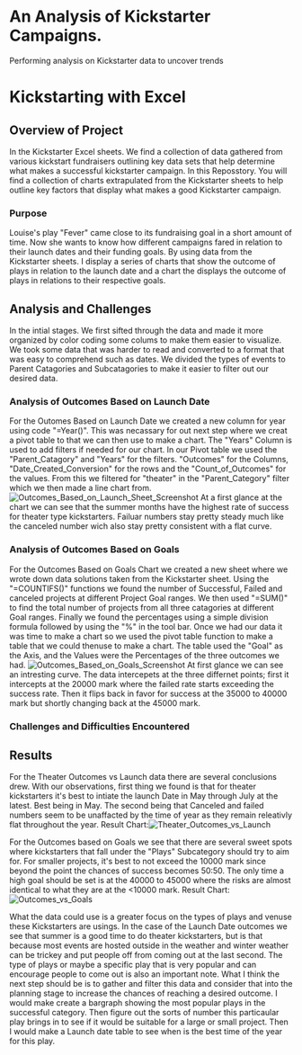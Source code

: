 # An Analysis of Kickstarter Campaigns. 
Performing analysis on Kickstarter data to uncover trends
# Kickstarting with Excel

## Overview of Project
  In the Kickstarter Excel sheets. We find  a collection of data gathered from various kickstart fundraisers outlining key data sets that help determine what makes a successful kickstarter campaign. In this Reposstory. You will find a collection of charts extrapulated from the Kickstarter sheets to help outline key factors that display what makes a good Kickstarter campaign. 
### Purpose
  Louise's play "Fever" came close to its fundraising goal in a short amount of time. Now she wants to know how different campaigns fared in relation to their launch dates and their funding goals. By using data from the Kickstarter sheets. I display a series of charts that show the outcome of plays in relation to the launch date and a chart the displays the outcome of plays in relations to their respective goals. 
## Analysis and Challenges
  In the intial stages. We first sifted through the data and made it more organized by color coding some colums to make them easier to visualize. We took some data that was harder to read and converted to a format that was easy to comprehend such as dates. We divided the types of events to Parent Catagories and Subcatagories to make it easier to filter out our desired data. 

### Analysis of Outcomes Based on Launch Date
  For the Outomes Based on Launch Date we created a new column for year using code "=Year()". This was necassary for out next step where we creat a pivot table to that we can then use to make a chart. The "Years" Column is used to add filters if needed for our chart. In our Pivot table we used the "Parent_Catagory" and "Years" for the filters. "Outcomes" for the Columns, "Date_Created_Conversion" for the rows and the "Count_of_Outcomes" for the values. From this we filtered for "theater" in the "Parent_Category" filter which we then made a line chart from.
![Outcomes_Based_on_Launch_Sheet_Screenshot](This_PC/Desktop/Stuff/school/DATA_CLASS/Challange_1/Outcomes_Based_on_Launch_Sheet_Screenshot.png)
  At a first glance at the chart we can see that the summer months have the highest rate of success for theater type kickstarters. Failuar numbers stay pretty steady much like the canceled number wich also stay pretty consistent with a flat curve.

### Analysis of Outcomes Based on Goals
  For the Outcomes Based on Goals Chart we created a new sheet where we wrote down data solutions taken from the Kickstarter sheet. Using the "=COUNTIFS()" functions we found the number of Successful, Failed and canceled projects at different Project Goal ranges. We then used "=SUM()" to find the total number of projects from all three catagories at different Goal ranges. Finally we found the percentages using a simple division formula followed by using the "%" in the tool bar. Once we had our data it was time to make a chart so we used the pivot table function to make a table that we could thenuse to make a chart. The table used the "Goal" as the Axis, and the Values were the Percentages of the three outcomes we had. 
![Outcomes_Based_on_Goals_Screenshot](This_PC/Desktop/Stuff/school/DATA_CLASS/Challange_1/Outcomes_Based_on_Goals_Screenshot.png)
  At first glance we can see an intresting curve. The data intercepets at the three differnet points; first it intercepts at the 20000 mark where the failed rate starts exceeding the success rate. Then it flips back in favor for success at the 35000 to 40000 mark but shortly changing back at the 45000 mark. 
### Challenges and Difficulties Encountered

## Results

  For the Theater Outcomes vs Launch data there are several conclusions drew. With our observations, first thing we found is that for theater kickstarters it's best to intiate the launch Date in May through July at the latest. Best being in May. The second being that Canceled and failed numbers seem to be unaffacted by the time of year as they remain releativly flat throughout the year.
 Result Chart:![Theater_Outcomes_vs_Launch](This_PC/Desktop/Stuff/school/DATA_CLASS/Challange_1/Resources/Theater_Outcomes_vs_Launch.png)

  For the Outcomes based on Goals we see that there are several sweet spots where kickstarters that fall under the "Plays" Subcategory should try to aim for. For smaller projects, it's best to not exceed the 10000 mark since beyond the point the chances of success becomes 50:50. The only time a high goal should be set is at the 40000 to 45000 where the risks are almost identical to what they are at the <10000 mark. 
  Result Chart:![Outcomes_vs_Goals](This_PC/Desktop/Stuff/school/DATA_CLASS/Challange_1/Resources/Outcomes_vs_Goals.png) 

  What the data could use is a greater focus on the types of plays and venuse these Kickstarters are usings. In the case of the Launch Date outcomes we see that summer is a good time to do theater kickstarters, but is that because most events are hosted outside in the weather and winter weather can be trickey and put people off from coming out at the last second. The type of plays or maybe a specific play that is very popular and can encourage people to come out is also an important note. What I think the next step should be is to gather and filter this data and consider that into the planning stage to increase the chances of reaching a desired outcome. I would make create a bargraph showing the most popular plays in the successful category. Then figure out the sorts of number this particaular play brings in to see if it would be suitable for a large or small project. Then I would make a Launch date table to see when is the best time of the year for this play.


